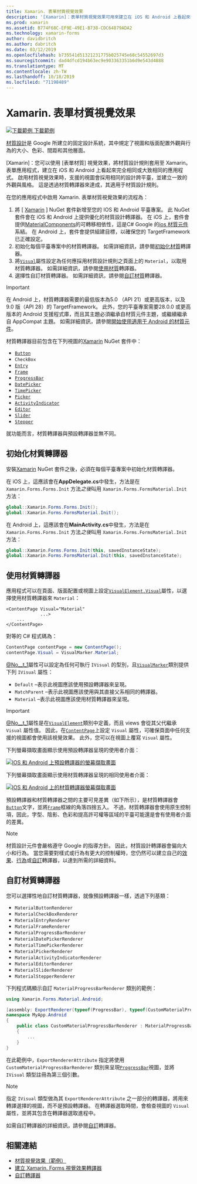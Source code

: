 ```yaml
---
title: Xamarin. 表單材質視覺效果
description: '[Xamarin]：表單材質視覺效果可用來建立在 iOS 和 Android 上看起來完全相同（或大致相同）的 Xamarin. Forms 應用程式。'
ms.prod: xamarin
ms.assetid: B774F68C-EF9E-49E1-B738-CDC64879ADA2
ms.technology: xamarin-forms
author: davidbritch
ms.author: dabritch
ms.date: 03/12/2019
ms.openlocfilehash: b735541d51321231775b025745e68c54552697d3
ms.sourcegitcommit: dad4dfcd194b63ec9e903363351b6d9e543d4888
ms.translationtype: MT
ms.contentlocale: zh-TW
ms.lasthandoff: 10/18/2019
ms.locfileid: "71198489"
---
```

# <a name="xamarinforms-material-visual"></a>Xamarin. 表單材質視覺效果

[![下載範例](~/media/shared/download.png) 下載範例](https://docs.microsoft.com/samples/xamarin/xamarin-forms-samples/userinterface-visualdemos)

[材質設計](https://material.io)是 Google 所建立的固定設計系統，其中規定了視圖和版面配置外觀與行為的大小、色彩、間距和其他層面。

[Xamarin]：您可以使用 [表單材質] 視覺效果，將材質設計規則套用至 Xamarin。表單應用程式，建立在 iOS 和 Android 上看起來完全相同或大致相同的應用程式。 啟用材質視覺效果時，支援的視圖會採用相同的設計跨平臺，並建立一致的外觀與風格。 這是透過材質轉譯器來達成，其適用于材質設計規則。

在您的應用程式中啟用 Xamarin. 表單材質視覺效果的流程為：

1. 將 [ [Xamarin](https://www.nuget.org/packages/Xamarin.Forms.Visual.Material/) ] NuGet 套件新增至您的 IOS 和 Android 平臺專案。 此 NuGet 套件會在 iOS 和 Android 上提供優化的材質設計轉譯器。 在 iOS 上，套件會提供[MaterialComponents](https://www.nuget.org/packages/Xamarin.iOS.MaterialComponents)的可轉移相依性，這是C# Google 的[ios 材質元件](https://material.io/develop/ios/)系結。 在 Android 上，套件會提供組建目標，以確保您的 TargetFramework 已正確設定。
1. 初始化每個平臺專案中的材質轉譯器。 如需詳細資訊，請參閱[初始化材質](#initialize-material-renderers)轉譯器。
1. 將[`Visual`](xref:Xamarin.Forms.VisualElement.Visual)屬性設定為任何應採用材質設計規則之頁面上的 `Material`，以取用材質轉譯器。 如需詳細資訊，請參閱[使用材質](#consume-material-renderers)轉譯器。
1. 選擇性自訂材質轉譯器。 如需詳細資訊，請參閱[自訂材質](#customize-material-renderers)轉譯器。

> [!IMPORTANT]
> 在 Android 上，材質轉譯器需要的最低版本為5.0 （API 21）或更高版本，以及9.0 版（API 28）的 TargetFramework。 此外，您的平臺專案需要28.0.0 或更高版本的 Android 支援程式庫，而且其主題必須繼承自材質元件主題，或繼續繼承自 AppCompat 主題。 如需詳細資訊，請參閱[開始使用適用于 Android 的材質元件](https://github.com/material-components/material-components-android/blob/master/docs/getting-started.md)。

材質轉譯器目前包含在下列視圖的[Xamarin](https://www.nuget.org/packages/Xamarin.Forms.Visual.Material/) NuGet 套件中：

- [`Button`](xref:Xamarin.Forms.Button)
- `CheckBox`
- [`Entry`](xref:Xamarin.Forms.Entry)
- [`Frame`](xref:Xamarin.Forms.Frame)
- [`ProgressBar`](xref:Xamarin.Forms.ProgressBar)
- [`DatePicker`](xref:Xamarin.Forms.DatePicker)
- [`TimePicker`](xref:Xamarin.Forms.TimePicker)
- [`Picker`](xref:Xamarin.Forms.Picker)
- [`ActivityIndicator`](xref:Xamarin.Forms.ActivityIndicator)
- [`Editor`](xref:Xamarin.Forms.Editor)
- [`Slider`](xref:Xamarin.Forms.Slider)
- [`Stepper`](xref:Xamarin.Forms.Stepper)

就功能而言，材質轉譯器與預設轉譯器並無不同。

## <a name="initialize-material-renderers"></a>初始化材質轉譯器

安裝[Xamarin](https://www.nuget.org/packages/Xamarin.Forms.Visual.Material/) NuGet 套件之後，必須在每個平臺專案中初始化材質轉譯器。

在 iOS 上，這應該會在**AppDelegate.cs**中發生，方法是在 `Xamarin.Forms.Forms.Init` 方法*之後*叫用 `Xamarin.Forms.FormsMaterial.Init` 方法：

```csharp
global::Xamarin.Forms.Forms.Init();
global::Xamarin.Forms.FormsMaterial.Init();
```

在 Android 上，這應該會在**MainActivity.cs**中發生，方法是在 `Xamarin.Forms.Forms.Init` 方法*之後*叫用 `Xamarin.Forms.FormsMaterial.Init` 方法：

```csharp
global::Xamarin.Forms.Forms.Init(this, savedInstanceState);
global::Xamarin.Forms.FormsMaterial.Init(this, savedInstanceState);
```

## <a name="consume-material-renderers"></a>使用材質轉譯器

應用程式可以在頁面、版面配置或視圖上設定[`VisualElement.Visual`](xref:Xamarin.Forms.VisualElement.Visual)屬性，以選擇使用材質轉譯器來 `Material`：

```xaml
<ContentPage Visual="Material"
             ...>
    ...
</ContentPage>
```

對等的 C# 程式碼為：

```csharp
ContentPage contentPage = new ContentPage();
contentPage.Visual = VisualMarker.Material;
```

[@No__t_1](xref:Xamarin.Forms.VisualElement.Visual)屬性可以設定為任何可執行 `IVisual` 的型別，且[`VisualMarker`](xref:Xamarin.Forms.VisualMarker)類別提供下列 `IVisual` 屬性：

- `Default` –表示此視圖應該使用預設轉譯器來呈現。
- `MatchParent` –表示此視圖應該使用與其直接父系相同的轉譯器。
- `Material` –表示此視圖應該使用材質轉譯器來呈現。

> [!IMPORTANT]
> [@No__t_1](xref:Xamarin.Forms.VisualElement.Visual)屬性是在[`VisualElement`](xref:Xamarin.Forms.VisualElement)類別中定義，而且 views 會從其父代繼承 `Visual` 屬性值。 因此，在[`ContentPage`](xref:Xamarin.Forms.ContentPage)上設定 `Visual` 屬性，可確保頁面中任何支援的視圖都會使用該視覺效果。 此外，您可以在視圖上覆寫 `Visual` 屬性。

下列螢幕擷取畫面顯示使用預設轉譯器呈現的使用者介面：

[![IOS 和 Android 上預設轉譯器的螢幕擷取畫面](material-visual-images/default-renderers.png "使用預設轉譯器的視圖")](material-visual-images/default-renderers-large.png#lightbox)

下列螢幕擷取畫面顯示使用材質轉譯器呈現的相同使用者介面：

[![IOS 和 Android 上的材質轉譯器螢幕擷取畫面](material-visual-images/material-renderers.png "使用材質轉譯器的視圖")](material-visual-images/material-renderers-large.png#lightbox)

預設轉譯器和材質轉譯器之間的主要可見差異（如下所示），是材質轉譯器會[`Button`](xref:Xamarin.Forms.Button)文字，並將[`Frame`](xref:Xamarin.Forms.Frame)框線的角落四捨五入。 不過，材質轉譯器會使用原生控制項，因此，字型、陰影、色彩和提高許可權等區域的平臺可能還是會有使用者介面的差異。

> [!NOTE]
> 材質設計元件會嚴格遵守 Google 的指導方針。 因此，材質設計轉譯器會偏向大小和行為。 當您需要對樣式或行為有更大的控制權時，您仍然可以建立自己的[效果](~/xamarin-forms/app-fundamentals/effects/index.md)、[行為](~/xamarin-forms/app-fundamentals/behaviors/index.md)或[自訂](~/xamarin-forms/app-fundamentals/custom-renderer/index.md)轉譯器，以達到所需的詳細資料。

## <a name="customize-material-renderers"></a>自訂材質轉譯器

您可以選擇性地自訂材質轉譯器，就像預設轉譯器一樣，透過下列基類：

- `MaterialButtonRenderer`
- `MaterialCheckBoxRenderer`
- `MaterialEntryRenderer`
- `MaterialFrameRenderer`
- `MaterialProgressBarRenderer`
- `MaterialDatePickerRenderer`
- `MaterialTimePickerRenderer`
- `MaterialPickerRenderer`
- `MaterialActivityIndicatorRenderer`
- `MaterialEditorRenderer`
- `MaterialSliderRenderer`
- `MaterialStepperRenderer`

下列程式碼顯示自訂 `MaterialProgressBarRenderer` 類別的範例：

```csharp
using Xamarin.Forms.Material.Android;

[assembly: ExportRenderer(typeof(ProgressBar), typeof(CustomMaterialProgressBarRenderer), new[] { typeof(VisualMarker.MaterialVisual) })]
namespace MyApp.Android
{
    public class CustomMaterialProgressBarRenderer : MaterialProgressBarRenderer
    {
        ...
    }
}
```

在此範例中，`ExportRendererAttribute` 指定將使用 `CustomMaterialProgressBarRenderer` 類別來呈現[`ProgressBar`](xref:Xamarin.Forms.ProgressBar)視圖，並將 `IVisual` 類型註冊為第三個引數。

> [!NOTE]
> 指定 `IVisual` 類型做為其 `ExportRendererAttribute` 之一部分的轉譯器，將用來轉譯選擇的視圖，而不是預設轉譯器。 在轉譯器選取時間，會檢查視圖的 `Visual` 屬性，並將其包含在轉譯器選取進程中。

如需自訂轉譯器的詳細資訊，請參閱[自訂](~/xamarin-forms/app-fundamentals/custom-renderer/index.md)轉譯器。

## <a name="related-links"></a>相關連結

- [材質視覺效果（範例）](https://docs.microsoft.com/samples/xamarin/xamarin-forms-samples/userinterface-visualdemos)
- [建立 Xamarin. Forms 視覺效果轉譯器](create.md)
- [自訂轉譯器](~/xamarin-forms/app-fundamentals/custom-renderer/index.md)
